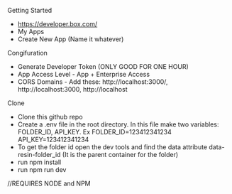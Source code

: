 Getting Started
- https://developer.box.com/
- My Apps
- Create New App (Name it whatever)

Congifuration
- Generate Developer Token (ONLY GOOD FOR ONE HOUR)
- App Access Level - App + Enterprise Access
- CORS Domains - Add these: http://localhost:3000/, http://localhost:3000, http://localhost

Clone
- Clone this github repo
- Create a .env file in the root directory. In this file make two variables: FOLDER_ID, API_KEY. Ex FOLDER_ID=123412341234 API_KEY=123412341234
- To get the folder id open the dev tools and find the data attribute data-resin-folder_id (It is the parent container for the folder)
- run npm install
- run npm run dev

//REQUIRES NODE and NPM
